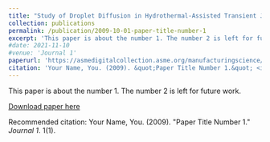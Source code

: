 ```yaml
---
title: "Study of Droplet Diffusion in Hydrothermal-Assisted Transient Jet Fusion of Ceramics"
collection: publications
permalink: /publication/2009-10-01-paper-title-number-1
excerpt: 'This paper is about the number 1. The number 2 is left for future work.'
#date: 2021-11-10
#venue: 'Journal 1'
paperurl: 'https://asmedigitalcollection.asme.org/manufacturingscience/article-abstract/143/5/051001/1086995/Study-of-Droplet-Diffusion-in-Hydrothermal?redirectedFrom=fulltext'
citation: 'Your Name, You. (2009). &quot;Paper Title Number 1.&quot; <i>Journal 1</i>. 1(1).'
---
```

This paper is about the number 1. The number 2 is left for future work.

[Download paper here](http://academicpages.github.io/files/paper1.pdf)

Recommended citation: Your Name, You. (2009). "Paper Title Number 1." <i>Journal 1</i>. 1(1).